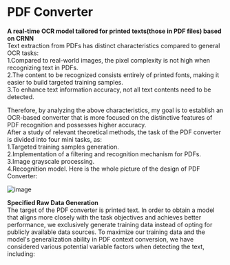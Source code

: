 # PDF Converter
**A real-time OCR model tailored for printed texts(those in PDF files) based on CRNN**  
Text extraction from PDFs has distinct characteristics compared to general OCR tasks:  
1.Compared to real-world images, the pixel complexity is not high when recognizing text in PDFs.  
2.The content to be recognized consists entirely of printed fonts, making it easier to build targeted training samples.  
3.To enhance text information accuracy, not all text contents need to be detected.  

Therefore, by analyzing the above characteristics, my goal is to establish an OCR-based converter that is more focused on the distinctive features of PDF recognition and possesses higher accuracy.  
After a study of relevant theoretical methods, the task of the PDF converter is divided into four mini tasks, as:   
1.Targeted training samples generation.  
2.Implementation of a filtering and recognition mechanism for PDFs.   
3.Image grayscale processing.  
4.Recognition model. 
Here is the whole picture of the design of PDF Converter: 

![image](https://github.com/Venyus/OCR/assets/118938648/d759b065-0e3d-4ef0-a4c2-c49f36529cc2)

**Specified Raw Data Generation**  
The target of the PDF converter is printed text. In order to obtain a model that aligns more closely with the task objectives and achieves better performance, we exclusively generate training data instead of opting for publicly available data sources.
To maximize our training data and the model's generalization ability in PDF context conversion, we have considered various potential variable factors when detecting the text, including:
